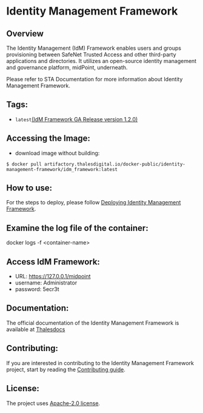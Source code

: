 # Identity Management Framework
## Overview
The Identity Management (IdM) Framework enables users and groups provisioning between SafeNet Trusted Access and other third-party applications and directories. It utilizes an open-source identity management and governance platform, midPoint, underneath.

Please refer to STA Documentation for more information about Identity Management Framework.

## Tags:
- `latest`[(IdM Framework GA Release version 1.2.0)](https://github.com/ThalesGroup/identity-management-framework/releases/tag/v1.2.0)

## Accessing the Image:
- download image without building:
```
$ docker pull artifactory.thalesdigital.io/docker-public/identity-management-framework/idm_framework:latest
```

## How to use:
For the steps to deploy, please follow [Deploying Identity Management Framework][def2].

## Examine the log file of the container:

docker logs -f &lt;container-name&gt;

## Access IdM Framework:
- URL: https://127.0.0.1/midpoint
- username: Administrator
- password: 5ecr3t

## Documentation:
The official documentation of the Identity Management Framework is available at [Thalesdocs](https://thalesdocs.com/sta/crns/identity_management_framework_crn/index.html)

## Contributing:

If you are interested in contributing to the Identity Management Framework project, start by reading the [Contributing guide](/CONTRIBUTING.md).

## License:
The project uses [Apache-2.0 license](/LICENSE).


[def]: https://docs.evolveum.com/midpoint/
[def2]: https://thalesdocs.com/sta/operator/user_synchronization/user_provisioning_through_safenet_trusted_access_idm_connector/idm_deployment/index.html
[def3]: https://thalesdocs.com/sta/operator/user_synchronization/user_provisioning_through_safenet_trusted_access_idm_connector/index.html